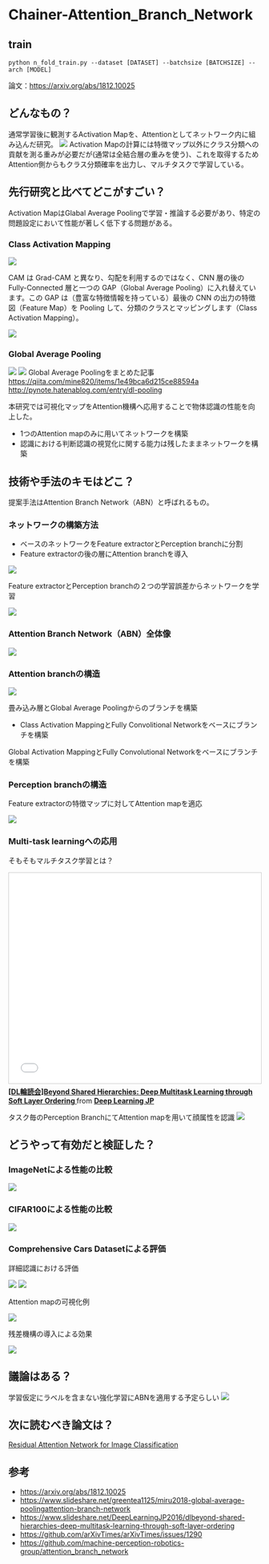 # Chainer-Attention_Branch_Network

## train

```
python n_fold_train.py --dataset [DATASET] --batchsize [BATCHSIZE] --arch [MODEL]
```


論文：https://arxiv.org/abs/1812.10025
## どんなもの？
通常学習後に観測するActivation Mapを、Attentionとしてネットワーク内に組み込んだ研究。
![](https://i.imgur.com/evZdnaL.png)
Activation Mapの計算には特徴マップ以外にクラス分類への貢献を測る重みが必要だが(通常は全結合層の重みを使う)、これを取得するためAttention側からもクラス分類確率を出力し、マルチタスクで学習している。

## 先行研究と比べてどこがすごい？
Activation MapはGlabal Average Poolingで学習・推論する必要があり、特定の問題設定において性能が著しく低下する問題がある。
### Class Activation Mapping
![](https://i.imgur.com/8crjUWR.png)

CAM は Grad-CAM と異なり、勾配を利用するのではなく、CNN 層の後の Fully-Connected 層と一つの GAP（Global Average Pooling）に入れ替えています。この GAP は（豊富な特徴情報を持っている）最後の CNN の出力の特徴図（Feature Map）を Pooling して、分類のクラスとマッピングします（Class Activation Mapping）。

![](https://i.imgur.com/aSnlKM9.png)

### Global Average Pooling
![](https://i.imgur.com/hNMVFI9.png)
![](https://i.imgur.com/DYYDP1x.png)
Global Average Poolingをまとめた記事
https://qiita.com/mine820/items/1e49bca6d215ce88594a
http://pynote.hatenablog.com/entry/dl-pooling

本研究では可視化マップをAttention機構へ応用することで物体認識の性能を向上した。
* 1つのAttention mapのみに用いてネットワークを構築
* 認識における判断認識の視覚化に関する能力は残したままネットワークを構築

## 技術や手法のキモはどこ？
提案手法はAttention Branch Network（ABN）と呼ばれるもの。
### ネットワークの構築方法
* ベースのネットワークをFeature extractorとPerception branchに分割
* Feature extractorの後の層にAttention branchを導入

![](https://i.imgur.com/AVO226W.png)

Feature extractorとPerception branchの２つの学習誤差からネットワークを学習

![](https://i.imgur.com/21C8HGJ.png)

### Attention Branch Network（ABN）全体像
![](https://i.imgur.com/rn5zc4Z.png)

### Attention branchの構造
![](https://i.imgur.com/9kGVEDO.png)

畳み込み層とGlobal Average Poolingからのブランチを構築  

* Class Activation MappingとFully Convolitional Networkをベースにブランチを構築

Global Activation MappingとFully Convolutional Networkをベースにブランチを構築

### Perception branchの構造
Feature extractorの特徴マップに対してAttention mapを適応

![](https://i.imgur.com/nKRGxw3.png)

### Multi-task learningへの応用
そもそもマルチタスク学習とは？
<iframe src="//www.slideshare.net/slideshow/embed_code/key/m7AEcUN1OVQTUi?startSlide=3" width="510" height="420" frameborder="0" marginwidth="0" marginheight="0" scrolling="no" style="border:1px solid #CCC; border-width:1px; margin-bottom:5px; max-width: 100%;" allowfullscreen> </iframe> <div style="margin-bottom:5px"> <strong> <a href="//www.slideshare.net/DeepLearningJP2016/dlbeyond-shared-hierarchies-deep-multitask-learning-through-soft-layer-ordering" title="[DL輪読会]Beyond Shared Hierarchies: Deep Multitask Learning through Soft Layer Ordering " target="_blank">[DL輪読会]Beyond Shared Hierarchies: Deep Multitask Learning through Soft Layer Ordering </a> </strong> from <strong><a href="//www.slideshare.net/DeepLearningJP2016" target="_blank">Deep Learning JP</a></strong> </div>

タスク毎のPerception BranchにてAttention mapを用いて顔属性を認識
![](https://i.imgur.com/f8ngW27.png)

## どうやって有効だと検証した？
### ImageNetによる性能の比較
![](https://i.imgur.com/4mQX7IG.png)
### CIFAR100による性能の比較
![](https://i.imgur.com/I2Kebie.png)
### Comprehensive Cars Datasetによる評価
詳細認識における評価

![](https://i.imgur.com/yTHjdBO.png)
![](https://i.imgur.com/6zWq8mw.png)

Attention mapの可視化例

![](https://i.imgur.com/I59K3Nu.png)

残差機構の導入による効果

![](https://i.imgur.com/JUl0Rjl.png)

## 議論はある？
学習仮定にラベルを含まない強化学習にABNを適用する予定らしい
![](https://i.imgur.com/STfnPsI.png)

## 次に読むべき論文は？
[Residual Attention Network for Image Classification](https://arxiv.org/abs/1704.06904)

## 参考
* https://arxiv.org/abs/1812.10025
* https://www.slideshare.net/greentea1125/miru2018-global-average-poolingattention-branch-network
* https://www.slideshare.net/DeepLearningJP2016/dlbeyond-shared-hierarchies-deep-multitask-learning-through-soft-layer-ordering
* https://github.com/arXivTimes/arXivTimes/issues/1290
* https://github.com/machine-perception-robotics-group/attention_branch_network
